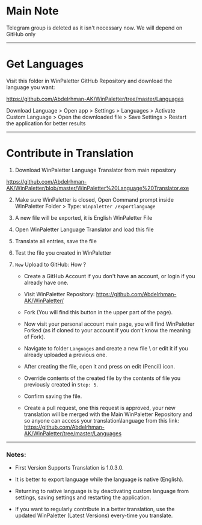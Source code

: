 # Main Note

Telegram group is deleted as it isn't necessary now. We will depend on GitHub only   

---

# Get Languages

Visit this folder in WinPaletter GitHub Repository and download the language you want:

https://github.com/Abdelrhman-AK/WinPaletter/tree/master/Languages

Download Language > Open app > Settings > Languages > Activate Custom Language > Open the downloaded file > Save Settings > Restart the application for better results

---

# Contribute in Translation

1) Download WinPaletter Language Translator from main repository

https://github.com/Abdelrhman-AK/WinPaletter/blob/master/WinPaletter%20Language%20Translator.exe

2) Make sure WinPaletter is closed, Open Command prompt inside WinPaletter Folder > Type: `Winpaletter /exportlanguage`

3) A new file will be exported, it is English WinPaletter File

4) Open WinPaletter Language Translator and load this file

5) Translate all entries, save the file

6) Test the file you created in WinPaletter

7) `New` Upload to GitHub: How ?
   
   - Create a GitHub Account if you don't have an account, or login if you already have one.
   
   - Visit WinPaletter Repository: https://github.com/Abdelrhman-AK/WinPaletter/
   
   - Fork (You will find this button in the upper part of the page).
   
   - Now visit your personal account main page, you will find WinPaletter Forked (as if cloned to your account if you don't know the meaning of Fork).
   
   - Navigate to folder `Languages` and create a new file \ or edit it if you already uploaded a previous one.
   
   - After creating the file, open it and press on edit (Pencil) icon.
   
   - Override contents of the created file by the contents of file you previously created in `Step: 5`.
   
   - Confirm saving the file.
   
   - Create a pull request, one this request is approved, your new translation will be merged with the Main WinPaletter Repository and so anyone can access your translation\language from this link: https://github.com/Abdelrhman-AK/WinPaletter/tree/master/Languages

---

### Notes:

- First Version Supports Translation is 1.0.3.0.

- It is better to export language while the language is native (English).

- Returning to native language is by deactivating custom language from settings, saving settings and restarting the application.

- If you want to regularly contribute in a better translation, use the updated WinPaletter (Latest Versions) every-time you translate.
